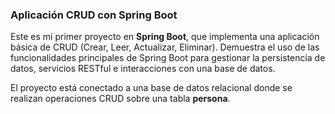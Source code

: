 <h3>Aplicación CRUD con Spring Boot</h3>

<p>Este es mi primer proyecto en <strong>Spring Boot</strong>, que implementa una aplicación básica de CRUD (Crear, Leer, Actualizar, Eliminar). Demuestra el uso de las funcionalidades principales de Spring Boot para gestionar la persistencia de datos, servicios RESTful e interacciones con una base de datos.</p>

<p>El proyecto está conectado a una base de datos relacional donde se realizan operaciones CRUD sobre una tabla <strong>persona</strong>.</p>
